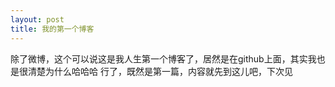```yaml
---
layout: post
title: 我的第一个博客
---
```


除了微博，这个可以说这是我人生第一个博客了，居然是在github上面，其实我也是很清楚为什么哈哈哈
行了，既然是第一篇，内容就先到这儿吧，下次见

